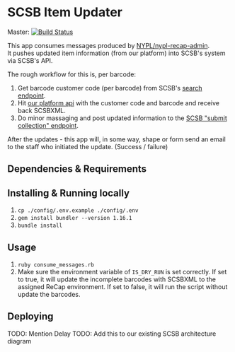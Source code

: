# SCSB Item Updater

Master: [![Build Status](https://travis-ci.org/NYPL-discovery/scsb_item_updater.svg?branch=master)](https://travis-ci.org/NYPL-discovery/scsb_item_updater)

This app consumes messages produced by [NYPL/nypl-recap-admin](https://github.com/NYPL/nypl-recap-admin).  
It pushes updated item information (from our platform) into SCSB's system via
SCSB's API.

The rough workflow for this is, per barcode:

1.  Get barcode customer code (per barcode) from SCSB's [search endpoint](https://uat-recap.htcinc.com:9093/swagger-ui.html#!/search-records-rest-controller/search).
2.  Hit [our platform api](https://platformdocs.nypl.org/#/recap/get_v0_1_recap_nypl_bibs) with the customer code and barcode and receive back SCSBXML.
3.  Do minor massaging and post updated information to the [SCSB "submit collection" endpoint](https://uat-recap.htcinc.com:9093/swagger-ui.html#!/shared-collection-rest-controller/submitCollection).

After the updates - this app will, in some way, shape or form send an email to
the staff who initiated the update. (Success / failure)

## Dependencies & Requirements

## Installing & Running locally

1.  `cp ./config/.env.example ./config/.env`
1.  `gem install bundler --version 1.16.1`
1.  `bundle install`

## Usage

1.  `ruby consume_messages.rb`
2.  Make sure the environment variable of `IS_DRY_RUN` is set correctly. If set to true, it will update the incomplete barcodes with SCSBXML to the assigned ReCap environment. If set to false, it will run the script without update the barcodes.

## Deploying

TODO: Mention Delay
TODO: Add this to our existing SCSB architecture diagram
